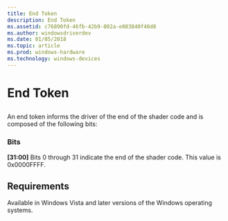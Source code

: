 ```yaml
---
title: End Token
description: End Token
ms.assetid: c76890fd-46fb-42b9-802a-e083840f46d8
ms.author: windowsdriverdev
ms.date: 01/05/2018
ms.topic: article
ms.prod: windows-hardware
ms.technology: windows-devices
---
```


# End Token


## <span id="ddk_end_token_gg"></span><span id="DDK_END_TOKEN_GG"></span>


An end token informs the driver of the end of the shader code and is composed of the following bits:

### <span id="bits"></span><span id="BITS"></span>Bits

<span id="_31_00_"></span>**\[31:00\]**
Bits 0 through 31 indicate the end of the shader code. This value is 0x0000FFFF.

## <span id="Requirements"></span><span id="requirements"></span><span id="REQUIREMENTS"></span>Requirements


Available in Windows Vista and later versions of the Windows operating systems.

 

 





